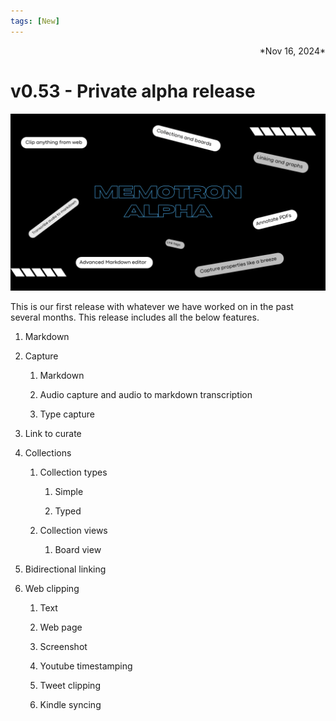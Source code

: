 ```yaml
---
tags: [New]
---
```

<div align="right">*Nov 16, 2024*</div>

# v0.53 - Private alpha release

![Alt Text](../../../../src/images/changelog-memotron/cover-v0.53-1.webp)

This is our first release with whatever we have worked on in the past several months. This release includes all the below features.

1. Markdown

2. Capture

    1. Markdown

    2. Audio capture and audio to markdown transcription

    3. Type capture

3. Link to curate

4. Collections

    1. Collection types

        1. Simple

        2. Typed

    2. Collection views

        1. Board view

5. Bidirectional linking

6. Web clipping

    1. Text

    2. Web page

    3. Screenshot

    4. Youtube timestamping

    5. Tweet clipping

    6. Kindle syncing